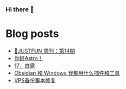### Hi there 👋

<!--
**rebron1900/rebron1900** is a ✨ _special_ ✨ repository because its `README.md` (this file) appears on your GitHub profile.

Here are some ideas to get you started:

- 🔭 I’m currently working on ...
- 🌱 I’m currently learning ...
- 👯 I’m looking to collaborate on ...
- 🤔 I’m looking for help with ...
- 💬 Ask me about ...
- 📫 How to reach me: ...
- 😄 Pronouns: ...
- ⚡ Fun fact: ...
-->



# Blog posts
<!-- BLOG-POST-LIST:START -->
- [🤣JUSTFUN 周刊：第14期](https://1900.live/justfun-zhou-kan-di-14qi/)
- [你好Astro！](https://1900.live/ni-hao-astro/)
- [17，白露](https://1900.live/17-bai-lu/)
- [Obsidian 和 Windows 我都用什么插件和工具](https://1900.live/obsidian-wo-du-yong-shi-yao-cha-jian/)
- [VPS备份脚本修复](https://1900.live/vpsbei-fen-jiao-ben-xiu-fu/)
<!-- BLOG-POST-LIST:END -->

